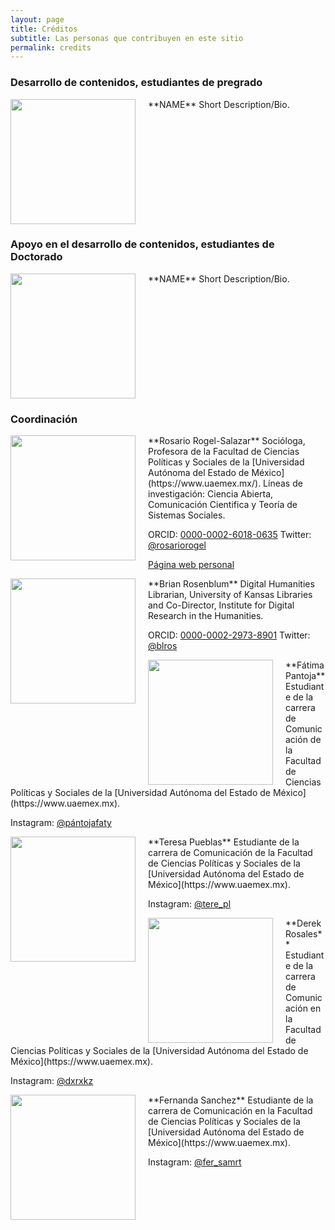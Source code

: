 ```yaml
---
layout: page
title: Créditos
subtitle: Las personas que contribuyen en este sitio
permalink: credits
---
```



### Desarrollo de contenidos, estudiantes de pregrado

<img src="{{ site.baseurl }}/assets/img/IMAGE_FILENAME_HERE.jpg" style="float:left;width:200px;padding-right:20px;">
**NAME** Short Description/Bio.

<div style="clear: both;"></div>

### Apoyo en el desarrollo de contenidos, estudiantes de Doctorado

<img src="{{ site.baseurl }}/assets/img/IMAGE_FILENAME_HERE.jpg" style="float:left;width:200px;padding-right:20px;">
**NAME** Short Description/Bio.

<div style="clear: both;"></div>

### Coordinación

<img src="{{ site.baseurl }}/assets/img/FotoRosario.jpg" style="float:left;width:200px;padding-right:20px;">
**Rosario Rogel-Salazar** Socióloga, Profesora de la Facultad de Ciencias Políticas y Sociales de la [Universidad Autónoma del Estado de México](https://www.uaemex.mx/). Líneas de investigación: Ciencia Abierta, Comunicación Cientifica y Teoría de Sistemas Sociales.

ORCID: [0000-0002-6018-0635](https://orcid.org/0000-0002-6018-0635)
Twitter: [@rosariorogel](https://twitter.com/rosariorogel)

[Página web personal](https://rosariorogel.net/)

<div style="clear: both;"></div>

<img src="{{ site.baseurl }}/assets/img/FotoBrianRosenblum.jpg" style="float:left;width:200px;padding-right:20px;">
**Brian Rosenblum** Digital Humanities Librarian, University of Kansas Libraries and Co-Director, Institute for Digital Research in the Humanities.

ORCID: [0000-0002-2973-8901](https://orcid.org/0000-0002-2973-8901)
Twitter: [@blros](https://twitter.com/blros)


<img src="{{ site.baseurl }}/assets/img/FotoFatima.jng" style="float:left;width:200px;padding-right:20px;">
**Fátima Pantoja** Estudiante de la carrera de Comunicación de la Facultad de Ciencias Políticas y Sociales de la [Universidad Autónoma del Estado de México](https://www.uaemex.mx).

Instagram: [@pántojafaty](https://www.instagram.com/pantojafaty?igsh=MWd3c3BjZGYwamQ4dw===)


<img src="{{ site.baseurl }}/assets/img/FotoTeresa.jpg" style="float:left;width:200px;padding-right:20px;">
**Teresa Pueblas** Estudiante de la carrera de Comunicación de la Facultad de Ciencias Políticas y Sociales de la [Universidad Autónoma del Estado de México](https://www.uaemex.mx).

Instagram: [@tere_pl](https://www.instagram.com/tere_pl?igsh=YTRrZGYyZTh0Y2Fx)


<img src="{{ site.baseurl }}/assets/img/FotoDerek.jpg.jpg" style="float:left;width:200px;padding-right:20px;">
**Derek Rosales** Estudiante de la carrera de Comunicación en la Facultad de Ciencias Políticas y Sociales de la [Universidad Autónoma del Estado de México](https://www.uaemex.mx).

Instagram: [@dxrxkz](https://www.instagram.com/dxrxkz/)

<img src="{{ site.baseurl }}/assets/img/FotoFernanda.jpeg" style="float:left;width:200px;padding-right:20px;">
**Fernanda Sanchez** Estudiante de la carrera de Comunicación en la Facultad de Ciencias Políticas y Sociales de la [Universidad Autónoma del Estado de México](https://www.uaemex.mx).

Instagram: [@fer_samrt](https://www.instagram.com/fer_samrt?igsh=bWp2NWFjeTF4ZWtk)
